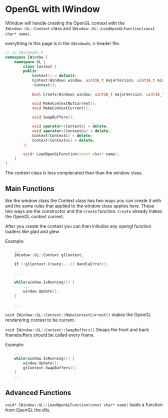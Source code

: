 # OpenGL with IWindow

IWindow will handle creating the OpenGL context with the `IWindow::GL::Context` class and `IWindow::GL::LoadOpenGLFunction(const char* name)`.

everything in this page is in the `IWindowGL.h` header file.

``` cpp
// in IWindowGL.h
namespace IWindow {
    namespace GL {
        class Context {
        public:
            Context() = default;
            Context(Window& window, uint16_t majorVersion, uint16_t minorVersion);
            ~Context();
            
            bool Create(Window& window, uint16_t majorVersion, uint16_t minorVersion);

            void MakeContextNotCurrent();
            void MakeContextCurrent();
             
            void SwapBuffers();

            void operator=(Context&) = delete;
            void operator=(Context&&) = delete;
            Context(Context&) = delete;
            Context(Context&&) = delete;
        };

        void* LoadOpenGLFunction(const char* name);
    }
}
```

The context class is less complecated than than the window class.

## Main Functions

like the window class the Context class has two ways you can create it with and the same rules that applied to the window class applies here. These two ways are the constructor and the `Create` function. `Create` already makes the OpenGL context current.

After you create the context you can then initialize any opengl function loaders like glad and glew. 

Example:
```cpp
    ...
    IWindow::GL::Context glContext;

    if (!glContext.Create(...)) HandleError();

    ...

    while(window.IsRunning()) {
        ...
        window.Update();
    }

    ...
```

`void IWindow::GL::Context::MakeContextCurrent()` makes the OpenGL renderering context to be current.

`void IWindow::GL::Context::SwapBuffers()` Swaps the front and back framebuffers should be called every frame.

Example:
```cpp
    ...
    while(window.IsRunning()) {
        window.Update();
        glContext.SwapBuffers();
    }
    ...
```

## Advanced Functions

`void* IWindow::GL::LoadOpenGLFunction(const char* name)` loads a function from OpenGL the dlls.